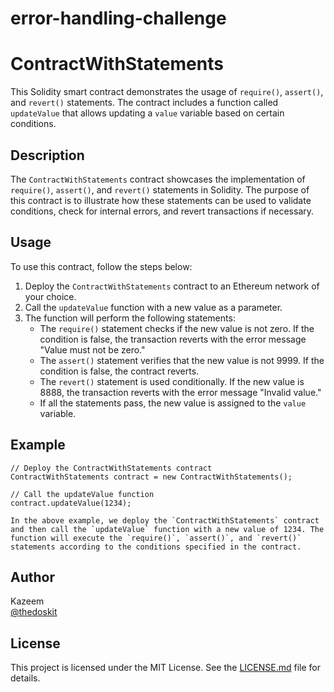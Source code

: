 # error-handling-challenge
# ContractWithStatements

This Solidity smart contract demonstrates the usage of `require()`, `assert()`, and `revert()` statements. The contract includes a function called `updateValue` that allows updating a `value` variable based on certain conditions.

## Description

The `ContractWithStatements` contract showcases the implementation of `require()`, `assert()`, and `revert()` statements in Solidity. The purpose of this contract is to illustrate how these statements can be used to validate conditions, check for internal errors, and revert transactions if necessary.

## Usage

To use this contract, follow the steps below:

1. Deploy the `ContractWithStatements` contract to an Ethereum network of your choice.
2. Call the `updateValue` function with a new value as a parameter.
3. The function will perform the following statements:
   - The `require()` statement checks if the new value is not zero. If the condition is false, the transaction reverts with the error message "Value must not be zero."
   - The `assert()` statement verifies that the new value is not 9999. If the condition is false, the contract reverts.
   - The `revert()` statement is used conditionally. If the new value is 8888, the transaction reverts with the error message "Invalid value."
   - If all the statements pass, the new value is assigned to the `value` variable.

## Example

```solidity
// Deploy the ContractWithStatements contract
ContractWithStatements contract = new ContractWithStatements();

// Call the updateValue function
contract.updateValue(1234);

In the above example, we deploy the `ContractWithStatements` contract and then call the `updateValue` function with a new value of 1234. The function will execute the `require()`, `assert()`, and `revert()` statements according to the conditions specified in the contract.
```

## Author

Kazeem  
[@thedoskit](https://github.com/thedoskit)

## License

This project is licensed under the MIT License. See the [LICENSE.md](LICENSE.md) file for details.

